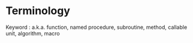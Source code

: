 # Terminology

Keyword
: a.k.a. function, named procedure, subroutine, method, callable unit, algorithm, macro